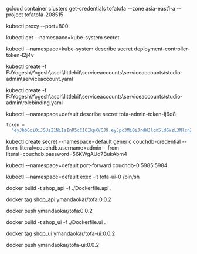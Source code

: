 gcloud container clusters get-credentials tofatofa --zone asia-east1-a --project tofatofa-208515

kubectl proxy --port=800

kubectl get --namespace=kube-system secret

kubectl --namespace=kube-system describe secret deployment-controller-token-l2j4v

kubectl create -f F:\Yogesh\Yogesh\asch\littlebit\serviceaccounts\serviceaccounts\studio-admin\serviceaccount.yaml

kubectl create -f F:\Yogesh\Yogesh\asch\littlebit\serviceaccounts\serviceaccounts\studio-admin\rolebinding.yaml

kubectl --namespace=default describe secret tofa-admin-token-lj6q8

```javascript
token =
  "eyJhbGciOiJSUzI1NiIsInR5cCI6IkpXVCJ9.eyJpc3MiOiJrdWJlcm5ldGVzL3NlcnZpY2VhY2NvdW50Iiwia3ViZXJuZXRlcy5pby9zZXJ2aWNlYWNjb3VudC9uYW1lc3BhY2UiOiJkZWZhdWx0Iiwia3ViZXJuZXRlcy5pby9zZXJ2aWNlYWNjb3VudC9zZWNyZXQubmFtZSI6InRvZmEtYWRtaW4tdG9rZW4tbGo2cTgiLCJrdWJlcm5ldGVzLmlvL3NlcnZpY2VhY2NvdW50L3NlcnZpY2UtYWNjb3VudC5uYW1lIjoidG9mYS1hZG1pbiIsImt1YmVybmV0ZXMuaW8vc2VydmljZWFjY291bnQvc2VydmljZS1hY2NvdW50LnVpZCI6ImIxYWVlZTQxLTdhMzItMTFlOC04Y2E3LTQyMDEwYThjMGZkYiIsInN1YiI6InN5c3RlbTpzZXJ2aWNlYWNjb3VudDpkZWZhdWx0OnRvZmEtYWRtaW4ifQ.ZhXhmhgpWJQOTAecqzdiCJxybe4T2Loy_kNTyzFrU49zdBNtb9ZFOPfZMSCHebkPGxPighQ7aZ4Fk_HUgSmNz2hHJC5iKthXdIVkHspxhNqGO3TEsOpYCxYnAR-8DUfmTw48JBOPSSEu21FYfY1Csxp1JaEn1gWoMtMSSqPn6bvCzX27-zgPeFsCQsgTlal19FE0XcWHptrjHcmxPQKfwqs_JNAgLIg0MYv2ogmYMCSVASZv0GtlAqBdJ7r1e7VUr1ZSstk2F0-FMuJ4MIYIv7fqRzGh8PZXinWzwneJ2cJeQMitNODWt26-o-TLIvmorCs5RYThDaNPHIXbZKa_bg";
```

kubectl create secret --namespace=default generic couchdb-credential --from-literal=couchdb.username=admin --from-literal=couchdb.password=56KWgAUd7BukAbm4

kubectl --namespace=default port-forward couchdb-0 5985:5984

kubectl --namespace=default exec -it tofa-ui-0 /bin/sh

docker build -t shop_api -f ./Dockerfile.api .

docker tag shop_api ymandaokar/tofa:0.0.2

docker push ymandaokar/tofa:0.0.2

docker build -t shop_ui -f ./Dockerfile.ui .

docker tag shop_ui ymandaokar/tofa-ui:0.0.2

docker push ymandaokar/tofa-ui:0.0.2
